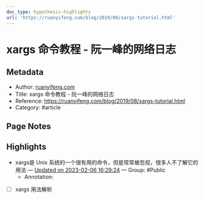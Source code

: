 ```yaml
---
doc_type: hypothesis-highlights
url: 'https://ruanyifeng.com/blog/2019/08/xargs-tutorial.html'
---
```


# xargs 命令教程 - 阮一峰的网络日志

## Metadata
- Author: [ruanyifeng.com]()
- Title: xargs 命令教程 - 阮一峰的网络日志
- Reference: https://ruanyifeng.com/blog/2019/08/xargs-tutorial.html
- Category: #article

## Page Notes
## Highlights
- xargs是 Unix 系统的一个很有用的命令，但是常常被忽视，很多人不了解它的用法 — [Updated on 2023-02-06 16:29:24](https://hyp.is/XHzRpKX4Ee26AEuhkvfM6w/ruanyifeng.com/blog/2019/08/xargs-tutorial.html) — Group: #Public
    - Annotation: 
- [ ] xargs 用法解析



